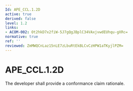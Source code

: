 ```yaml
---
Id: APE_CCL.1.2D
active: true
derived: false
level: 1.2
links:
- ACOM-002: Ot2hkD7x2fiW-5J7gQgJBplC34VAxjvwdEUhqu-gXRc=
normative: true
ref: ''
reviewed: ZmMWQCnLaz15nLE7zLbuRtEkBLCvCzHPW1aTKyjlPZM=
---
```


# APE_CCL.1.2D

The developer shall provide a conformance claim rationale.